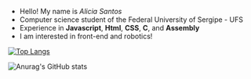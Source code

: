 - Hello! My name is *Alicia Santos*
- Computer science student of the Federal University of Sergipe - UFS
- Experience in **Javascript**, **Html**, **CSS**, **C**, and **Assembly**
- I am interested in front-end and robotics!

[![Top Langs](https://github-readme-stats.vercel.app/api/top-langs/?username=aliciasnts&layout=donut-vertical)](https://github.com/anuraghazra/github-readme-stats)

![Anurag's GitHub stats](https://github-readme-stats.vercel.app/api?username=aliciasnts&show_icons=true&bg_color=00000000)
